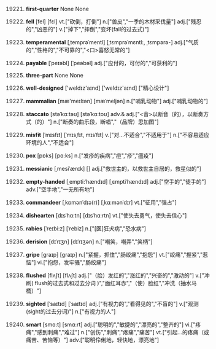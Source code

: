 19221. **first-quarter**
None
None

19222. **fell**
[fel]  [fɛl]
vt.["砍倒，打倒"]  n.["兽皮","一季的木材采伐量"]  adj.["残忍的","凶恶的"]  v.["掉下","摔倒","变坏(fall的过去式)"]  

19223. **temperamental**
[ˌtemprəˈmentl]  [ˌtɛmprəˈmɛntl:, ˌtɛmpərə-]
adj.["气质的","性格的","不可靠的","<口>喜怒无常的"]  

19224. **payable**
[ˈpeɪəbl]  [ˈpeəbəl]
adj.["应付的，可付的","可获利的"]  

19225. **three-part**
None
None

19226. **well-designed**
['weldɪz'aɪnd]  ['weldɪz'aɪnd]
["精心设计"]  

19227. **mammalian**
[mæ'meɪlɪən]  [mæˈmeljən]
n.["哺乳动物"]  adj.["哺乳动物的"]  

19228. **staccato**
[stəˈkɑ:təʊ]  [stəˈkɑ:toʊ]
adv.& adj.["<音>以断音（的），以断奏方式（的）"]  n.["断奏的曲乐段，断唱","（品牌）思加图"]  

19229. **misfit**
[ˈmɪsfɪt]  [ˈmɪsˌfɪt, mɪsˈfɪt]
v.["对…不适合","不适用于"]  n.["不容易适应环境的人","不适合"]  

19230. **pox**
[pɒks]  [pɑ:ks]
n.["发疹的疾病","痘","疹","瘟疫"]  

19231. **messianic**
[ˌmesiˈænɪk]  []
adj.["救世主的，以救世主自居的，救星似的"]  

19232. **empty-handed**
[ˌempti:ˈhændɪd]  [ˌɛmptiˈhændɪd]
adj.["空手的","徒手的"]  adv.["空手地","一无所有地"]  

19233. **commandeer**
[ˌkɒmənˈdɪə(r)]  [ˌkɑ:mənˈdɪr]
vt.["征用","强占"]  

19234. **dishearten**
[dɪsˈhɑ:tn]  [dɪsˈhɑ:rtn]
vt.["使失去勇气，使失去信心"]  

19235. **rabies**
[ˈreɪbi:z]  [ˈrebiz]
n.["[医]狂犬病","恐水病"]  

19236. **derision**
[dɪˈrɪʒn]  [dɪˈrɪʒən]
n.["嘲笑，嘲弄","笑柄"]  

19237. **gripe**
[graɪp]  [ɡraɪp]
n.["紧握，抓住","肠绞痛","抱怨"]  vt.["绞痛","握紧","惹恼"]  vi.["抱怨，发牢骚","肠绞痛"]  

19238. **flushed**
[flʌʃt]  [flʌʃt]
adj.["（脸）发红的","涨红的","兴奋的","激动的"]  v.["冲刷( flush的过去式和过去分词 )","面红耳赤","（使）脸红","冲洗（抽水马桶）"]  

19239. **sighted**
[ˈsaɪtɪd]  [ˈsaɪtɪd]
adj.["有视力的","看得见的","不盲的"]  v.["观测(sight的过去分词)"]  n.["有视力的人"]  

19240. **smart**
[smɑ:t]  [smɑ:rt]
adj.["聪明的","敏捷的","漂亮的","整齐的"]  vi.["疼痛","感到刺痛","难过"]  n.["创伤","刺痛","疼痛","痛苦"]  vt.["引起…的疼痛（或痛苦、苦恼等）"]  adv.["聪明伶俐地，轻快地，漂亮地"]  

